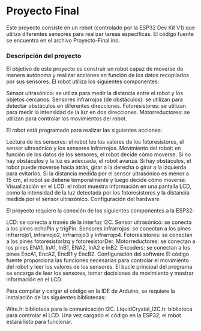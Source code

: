 # Proyecto Final
Este proyecto consiste en un robot (controlado por la ESP32 Dev Kit V1) que utiliza diferentes sensores para realizar tareas específicas. El código fuente se encuentra en el archivo Proyecto-Final.ino.

### Descripción del proyecto
El objetivo de este proyecto es construir un robot capaz de moverse de manera autónoma y realizar acciones en función de los datos recopilados por sus sensores. El robot utiliza los siguientes componentes:

Sensor ultrasónico: se utiliza para medir la distancia entre el robot y los objetos cercanos.
Sensores infrarrojos (de obstáculos): se utilizan para detectar obstáculos en diferentes direcciones.
Fotoresistores: se utilizan para medir la intensidad de la luz en dos direcciones.
Motorreductores: se utilizan para controlar los movimientos del robot.

El robot está programado para realizar las siguientes acciones:

Lectura de los sensores: el robot lee los valores de los fotoresistores, el sensor ultrasónico y los sensores infrarrojos.
Movimiento del robot: en función de los datos de los sensores, el robot decide cómo moverse. Si no hay obstáculos y la luz es adecuada, el robot avanza. Si hay obstáculos, el robot puede moverse hacia atrás, girar a la derecha o girar a la izquierda para evitarlos. Si la distancia medida por el sensor ultrasónico es menor a 15 cm, el robot se detiene temporalmente y luego decide cómo moverse.
Visualización en el LCD: el robot muestra información en una pantalla LCD, como la intensidad de la luz detectada por los fotoresistores y la distancia medida por el sensor ultrasónico.
Configuración del hardware

El proyecto requiere la conexión de los siguientes componentes a la ESP32:

LCD: se conecta a través de la interfaz I2C.
Sensor ultrasónico: se conecta a los pines echoPin y trigPin.
Sensores infrarrojos: se conectan a los pines infrarrojo1, infrarrojo2, infrarrojo3 y infrarrojo4.
Fotoresistores: se conectan a los pines fotoresistorIzq y fotoresistorDer.
Motorreductores: se conectan a los pines ENA1, InA1, InB1, ENA2, InA2 e InB2.
Encoders: se conectan a los pines EncA1, EncA2, EncB1 y EncB2.
Configuración del software
El código fuente proporciona las funciones necesarias para controlar el movimiento del robot y leer los valores de los sensores. El bucle principal del programa se encarga de leer los sensores, tomar decisiones de movimiento y mostrar información en el LCD.

Para compilar y cargar el código en la IDE de Arduino, se requiere la instalación de las siguientes bibliotecas:

Wire.h: biblioteca para la comunicación I2C.
LiquidCrystal_I2C.h: biblioteca para controlar el LCD.
Una vez cargado el código en la ESP32, el robot estará listo para funcionar.
